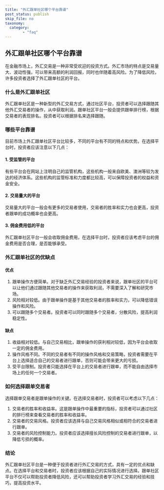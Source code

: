 ```yaml
---
title: "外汇跟单社区哪个平台靠谱"
post_status: publish
skip_file: no
taxonomy:
  category:
        - "faq"
---
```


## 外汇跟单社区哪个平台靠谱

在金融市场上，外汇交易是一种非常受欢迎的投资方式。外汇市场的特点是交易量大、波动性强，可以带来高额的利润回报，同时也伴随着高风险。为了降低风险，许多投资者选择了外汇跟单社区的平台。

### 什么是外汇跟单社区

外汇跟单社区是一种新型的外汇交易方式，通过社区平台，投资者可以选择跟随其他外汇交易者的操作，从中获取利润。跟单社区平台一般会提供跟单排行榜，根据交易者的表现排名。投资者可以根据排名来选择跟随。

### 哪些平台靠谱

目前市场上外汇跟单社区平台比较多，不同的平台有不同的特点和优势。在选择平台时，投资者应该注意以下几点：

#### 1. 受监管的平台

有些平台会在网站上注明自己的监管机构，这些机构一般来自欧美、澳洲等较为发达的经济体系。这些机构的监管标准和力度都比较高，可以保障投资者的权益和资金安全。

#### 2. 交易量大的平台

交易量大的平台一般会有更多的交易者使用，交易者的胜率和实力也会更高，投资者跟单的成功概率也会更高。

#### 3. 佣金费用低的平台

外汇跟单社区平台一般会收取佣金费用，在选择平台时，投资者应该考虑平台的佣金费用是否合理，是否能够承受。

### 外汇跟单社区的优缺点

#### 优点

1. 跟单操作方便简单。对于缺乏外汇交易经验的投资者来说，跟单社区的平台可以让他们通过跟随其他交易者的操作来获取利润，不需要深入了解和研究市场。
2. 风险相对较低。由于跟单操作是基于其他交易者的胜率和实力，可以降低错误操作和风险。
3. 可以跟随多个交易者。投资者可以同时跟随多个交易者，分散风险，提高利润稳定性。

#### 缺点

1. 收益相对较低。与自己交易相比，跟单操作的获利相对较低，因为平台会收取一定的佣金费用。
2. 操作风格不同。不同的交易者有不同的操作风格和交易策略，投资者需要在平台上选择适合自己的交易者进行跟单，否则可能会带来更大的亏损。
3. 受平台限制。投资者只能选择在平台上的交易者进行跟单，而不能自由选择市场上的任何一个交易者。

### 如何选择跟单交易者

选择跟单交易者是跟单操作的关键。在选择交易者时，投资者可以考虑以下几点：

1. 交易者的胜率和收益率。这是跟单操作中最重要的指标，投资者可以通过社区的排行榜来查看交易者的胜率和收益率。
2. 交易者的交易风格。投资者应该选择与自己交易风格相似或相符合的交易者进行跟单。
3. 交易者的风险控制能力。投资者应该选择擅长风险控制的交易者进行跟单，以降低亏损的概率。

### 结论

外汇跟单社区平台是一种便于投资者进行外汇交易的方式，具有一定的优点和缺点。在选择平台和交易者时，投资者应该根据自己的实际情况进行选择。跟单社区平台不仅可以帮助投资者降低风险，还可以帮助投资者学习外汇交易的经验和技巧，提高投资水平。
